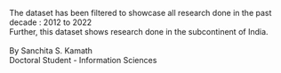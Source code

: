 The dataset has been filtered to showcase all research done in the past decade : 2012 to 2022 <br>
Further, this dataset shows research done in the subcontinent of India.
<br><br>
By Sanchita S. Kamath <br>
Doctoral Student - Information Sciences